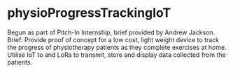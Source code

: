 # physioProgressTrackingIoT
Begun as part of Pitch-In Internship, brief provided by Andrew Jackson. Brief: Provide proof of concept for a low cost, light weight device to track the progress of physiotherapy patients as they complete exercises at home. Utilise IoT to and LoRa to transmit, store and display data collected from the patients.
